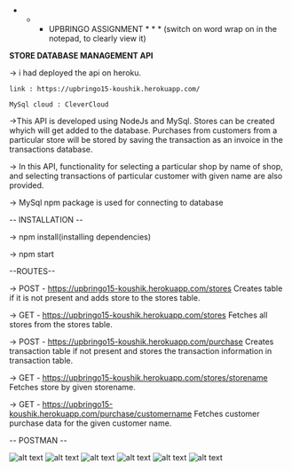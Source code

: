 * * * UPBRINGO ASSIGNMENT * * *
(switch on word wrap on in the notepad, to  clearly view it)

**STORE DATABASE MANAGEMENT API**

-> i had deployed the api on heroku.

    link : https://upbringo15-koushik.herokuapp.com/

    MySql cloud : CleverCloud

->This API is developed using NodeJs and MySql. Stores can be created whyich will get added to the database. Purchases from customers from a particular store will be stored by saving the transaction as an invoice in the transactions database.

-> In this API, functionality for selecting a particular shop by  name of shop, and selecting transactions of particular customer with given name are also provided.

-> MySql npm package is used for connecting to database

-- INSTALLATION --

-> npm install(installing dependencies)

-> npm start

--ROUTES--

-> POST - https://upbringo15-koushik.herokuapp.com/stores
   Creates table if it is not present and adds store to the stores table.

-> GET - https://upbringo15-koushik.herokuapp.com/stores
   Fetches all stores from the stores table.

-> POST - https://upbringo15-koushik.herokuapp.com/purchase
   Creates transaction table if not present and stores the transaction information in transaction table.
   
-> GET - https://upbringo15-koushik.herokuapp.com/stores/storename
   Fetches store by given storename.

-> GET - https://upbringo15-koushik.herokuapp.com/purchase/customername
   Fetches customer purchase data for the given customer name.
 
 
 -- POSTMAN --

 ![alt text](https://github.com/koushik-15/StoreManagement-Backend-API/blob/main/ss/create%20purchase.png)
 ![alt text](https://github.com/koushik-15/StoreManagement-Backend-API/blob/main/ss/create%20stores.png)
 ![alt text](https://github.com/koushik-15/StoreManagement-Backend-API/blob/main/ss/get%20purchase%20by%20customer%20name.png)
 ![alt text](https://github.com/koushik-15/StoreManagement-Backend-API/blob/main/ss/get%20store%20by%20name.png)
 ![alt text](https://github.com/koushik-15/StoreManagement-Backend-API/blob/main/ss/get%20stores.png)
 ![alt text](https://github.com/koushik-15/StoreManagement-Backend-API/blob/main/ss/get%20transactions.png)

